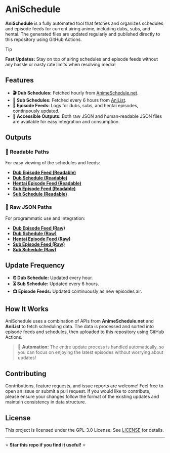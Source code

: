 # AniSchedule

**AniSchedule** is a fully automated tool that fetches and organizes schedules and episode feeds for current airing anime, including dubs, subs, and hentai. The generated files are updated regularly and published directly to this repository using GitHub Actions.

> [!TIP]
> **Fast Updates:** Stay on top of airing schedules and episode feeds without any hassle or nasty rate limits when resolving media!

## Features

- **🎬 Dub Schedules:** Fetched hourly from [AnimeSchedule.net](https://www.animeschedule.net).
- **📅 Sub Schedules:** Fetched every 6 hours from [AniList](https://anilist.co).
- **📜 Episode Feeds:** Logs for dubs, subs, and hentai episodes, continuously updated.
- **📄 Accessible Outputs:** Both raw JSON and human-readable JSON files are available for easy integration and consumption.

## Outputs

### 📝 Readable Paths
For easy viewing of the schedules and feeds:

- **[Dub Episode Feed (Readable)](https://github.com/RockinChaos/AniSchedule/blob/master/dub-episode-feed-readable.json)**
- **[Dub Schedule (Readable)](https://github.com/RockinChaos/AniSchedule/blob/master/dub-schedule-readable.json)**
- **[Hentai Episode Feed (Readable)](https://github.com/RockinChaos/AniSchedule/blob/master/hentai-episode-feed-readable.json)**
- **[Sub Episode Feed (Readable)](https://github.com/RockinChaos/AniSchedule/blob/master/sub-episode-feed-readable.json)**
- **[Sub Schedule (Readable)](https://github.com/RockinChaos/AniSchedule/blob/master/sub-schedule-readable.json)**

### 📡 Raw JSON Paths
For programmatic use and integration:

- **[Dub Episode Feed (Raw)](https://github.com/RockinChaos/AniSchedule/blob/master/dub-episode-feed.json)**
- **[Dub Schedule (Raw)](https://github.com/RockinChaos/AniSchedule/blob/master/dub-schedule.json)**
- **[Hentai Episode Feed (Raw)](https://github.com/RockinChaos/AniSchedule/blob/master/hentai-episode-feed.json)**
- **[Sub Episode Feed (Raw)](https://github.com/RockinChaos/AniSchedule/blob/master/sub-episode-feed.json)**
- **[Sub Schedule (Raw)](https://github.com/RockinChaos/AniSchedule/blob/master/sub-schedule.json)**

## Update Frequency

- **⏰ Dub Schedule:** Updated every hour.
- **⏳ Sub Schedule:** Updated every 6 hours.
- **📺 Episode Feeds:** Updated continuously as new episodes air.

## How It Works

AniSchedule uses a combination of APIs from **AnimeSchedule.net** and **AniList** to fetch scheduling data. The data is processed and sorted into episode feeds and schedules, then uploaded to this repository using GitHub Actions.

> 🔄 **Automation:** The entire update process is handled automatically, so you can focus on enjoying the latest episodes without worrying about updates!

## Contributing

Contributions, feature requests, and issue reports are welcome! Feel free to open an issue or submit a pull request. If you would like to contribute, please ensure your changes follow the format of the existing updates and maintain consistency in data structure.

## License

This project is licensed under the GPL-3.0 License. See [LICENSE](LICENSE) for details.

---

:star: **Star this repo if you find it useful!** :star:
